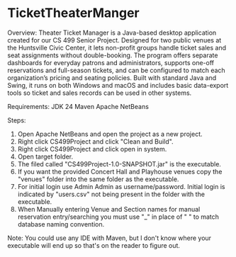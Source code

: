# TicketTheaterManger

Overview:
Theater Ticket Manager is a Java-based desktop application created for our CS 499 Senior Project. Designed for two public venues at the Huntsville Civic Center, it lets non-profit groups handle ticket sales and seat assignments without double-booking. The program offers separate dashboards for everyday patrons and administrators, supports one-off reservations and full-season tickets, and can be configured to match each organization’s pricing and seating policies. Built with standard Java and Swing, it runs on both Windows and macOS and includes basic data-export tools so ticket and sales records can be used in other systems.




Requirements:
JDK 24
Maven
Apache NetBeans

Steps:
1. Open Apache NetBeans and open the project as a new project.
2. Right click CS499Project and click "Clean and Build".
3. Right click CS499Project and click open in system.
4. Open target folder.
5. The filed called "CS499Project-1.0-SNAPSHOT.jar" is the executable.
6. If you want the provided Concert Hall and Playhouse venues copy the "venues" folder into the same folder as the executable.
7. For initial login use Admin Admin as username/password. Initial login is indicated by "users.csv" not being present in the folder with the executable.
8. When Manually entering Venue and Section names for manual reservation entry/searching you must use "_" in place of " " to match database naming convention.

Note: You could use any IDE with Maven, but I don't know where your executable will end up so that's on the reader to figure out.
